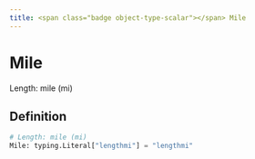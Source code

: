 ```yaml
---
title: <span class="badge object-type-scalar"></span> Mile
---
```

# <span class="badge object-type-scalar"></span> Mile

Length: mile (mi)

## Definition

```python
# Length: mile (mi)
Mile: typing.Literal["lengthmi"] = "lengthmi"
```
